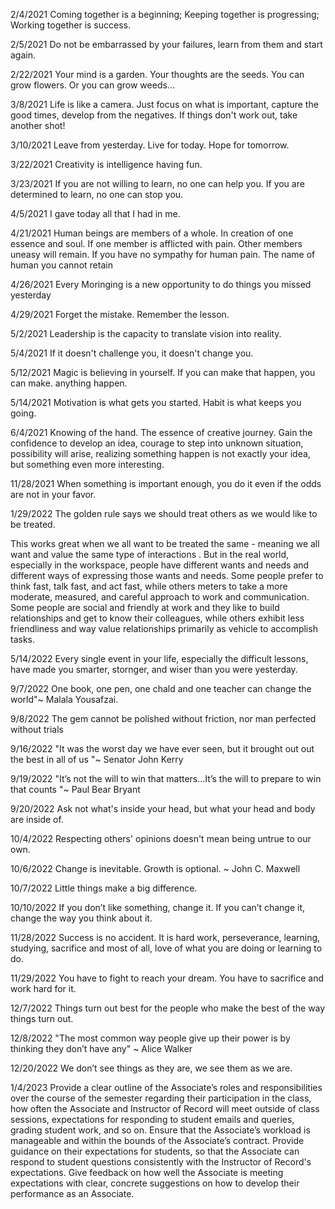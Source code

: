 2/4/2021
Coming together is a beginning;
Keeping together is progressing;
Working together is success.

2/5/2021
Do not be embarrassed by your failures, learn from them and start again.

2/22/2021
Your mind is a garden. Your thoughts are the seeds. You can grow flowers. Or you can grow weeds...

3/8/2021
Life is like a camera. Just focus on what is important, capture the good times, develop from the negatives. If things don't work out, take another shot!

3/10/2021
Leave from yesterday. Live for today. Hope for tomorrow.

3/22/2021
Creativity is intelligence having fun.

3/23/2021
If you are not willing to learn, no one can help you. If you are determined to learn, no one can stop you.

4/5/2021
I gave today all that I had in me.

4/21/2021
Human beings are members of a whole. In creation of one essence and soul. If one member is afflicted with pain. Other members uneasy will remain. If you have no sympathy for human pain. The name of human you cannot retain

4/26/2021
Every Moringing is a new opportunity to do things you missed yesterday

4/29/2021
Forget the mistake. Remember the lesson.

5/2/2021
Leadership is the capacity to translate vision into reality.

5/4/2021
If it doesn't challenge you, it doesn't change you.

5/12/2021
Magic is believing in yourself. If you can make that happen, you can make. anything happen.

5/14/2021
Motivation is what gets you started. Habit is what keeps you going. 

6/4/2021
Knowing of the hand. The essence of creative journey. Gain the confidence to develop an idea, courage to step into unknown situation, possibility will arise, realizing something happen is not exactly your idea, but something even more interesting.

11/28/2021
When something is important enough, you do it even if the odds are not in your favor.

1/29/2022
The golden rule says we should treat others as we would like to be treated.

This works great when we all want to be treated the same - meaning we all want and value the same type of interactions . But in the real world, especially in the workspace, people have different wants and needs and different ways of expressing those wants and needs. Some people prefer to think fast, talk fast, and act fast, while others meters to take a more moderate, measured, and careful approach to work and communication. Some people are social and friendly at work and they like to build relationships and get to know their colleagues, while others exhibit less friendliness and way value relationships primarily as vehicle to accomplish tasks.

5/14/2022
Every single event in your life, especially the difficult lessons, have made you smarter, stornger, and wiser than you were yesterday.

9/7/2022
One book, one pen, one chald and one teacher can change the world"~ Malala Yousafzai.

9/8/2022
The gem cannot be polished without friction, nor man perfected without trials

9/16/2022
"It was the worst day we have ever seen, but it brought out out the best in all of us "~ Senator John Kerry

9/19/2022
"It’s not the will to win that matters…It’s the will to prepare to win that counts "~ Paul Bear Bryant

9/20/2022
Ask not what's inside your head, but what your head and body are inside of.

10/4/2022
Respecting others' opinions doesn't mean being untrue to our own.

10/6/2022
Change is inevitable.  Growth is optional. ~ John C. Maxwell

10/7/2022
Little things make a big difference.

10/10/2022
If you don’t like something, change it.  If you can’t change it, change the way you think about it.

11/28/2022
Success is no accident.  It is hard work, perseverance, learning, studying, sacrifice and most of all, love of what you are doing or learning to do.

11/29/2022
You have to fight to reach your dream.  You have to sacrifice and work hard for it.

12/7/2022
Things turn out best for the people who make the best of the way things turn out.

12/8/2022
"The most common way people give up their power is by thinking they don’t have any" ~ Alice Walker

12/20/2022
We don’t see things as they are, we see them as we are.

1/4/2023
Provide a clear outline of the Associate’s roles and responsibilities over the course of the semester regarding their participation in the class, how often the Associate and Instructor of Record will meet outside of class sessions, expectations for responding to student emails and queries, grading student work, and so on.
Ensure that the Associate’s workload is manageable and within the bounds of the Associate’s contract.
Provide guidance on their expectations for students, so that the Associate can respond to student questions consistently with the Instructor of Record's expectations.
Give feedback on how well the Associate is meeting expectations with clear, concrete suggestions on how to develop their performance as an Associate.
